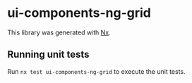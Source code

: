 # ui-components-ng-grid

This library was generated with [Nx](https://nx.dev).

## Running unit tests

Run `nx test ui-components-ng-grid` to execute the unit tests.
